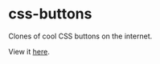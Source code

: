 # css-buttons

Clones of cool CSS buttons on the internet.

View it [here](https://mahendratennakoon.github.io/css-buttons/).
